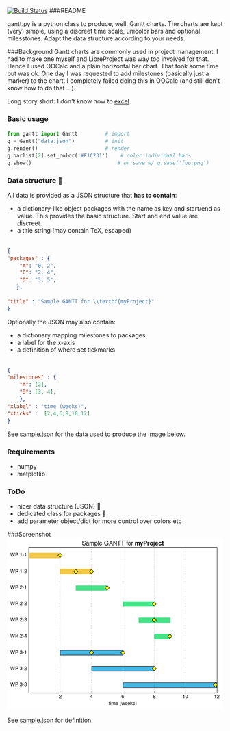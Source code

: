 [![Build Status](https://travis-ci.org/stefanSchinkel/gantt.svg?branch=master)](https://travis-ci.org/stefanSchinkel/gantt)
###README

gantt.py is a python class to produce, well, Gantt charts. The charts are kept (very) simple, using a discreet time scale, unicolor bars and optional milesstones. Adapt the data structure according to your needs.

###Background
Gantt charts are commonly used in project management. I had to make one myself and LibreProject was way too involved for that. Hence I used OOCalc and a plain horizontal bar chart. That took some time but was ok. One day I was requested to add milestones (basically just a marker) to the chart. I completely failed doing this in OOCalc (and still don't know how to do that ...).

Long story short: I don't know how to [excel](https://xkcd.com/559/).

### Basic usage

```python
from gantt import Gantt         # import
g = Gantt("data.json")          # init
g.render()                      # render
g.barlist[2].set_color('#F1C231')    # color individual bars
g.show()                            # or save w/ g.save('foo.png')
```

### Data structure :construction:

All data is provided as a JSON structure that **has to  contain**:

 - a dictionary-like object packages with the name as key and start/end as value. This provides the basic structure. Start and end value are discreet.
 - a title string (may contain TeX, escaped)

```json

{
"packages" : {
    "A": "0, 2",
    "C": "2, 4",
    "D": "3, 5",
   },

"title" : "Sample GANTT for \\textbf{myProject}"
}
```

Optionally the JSON may also contain:

 - a dictionary mapping milestones to packages
 - a label for the x-axis
 - a definition of where set tickmarks

```json

{
"milestones" : {
    "A": [2],
    "B": [3, 4],
    },
"xlabel" : "time (weeks)",
"xticks" :  [2,4,6,8,10,12]
}
```

See [sample.json](./sample.json) for the data used to produce the image below.
### Requirements

 - numpy
 - matplotlib

### ToDo
 - nicer data structure (JSON) :construction:
 - dedicated class for packages :construction:
 - add parameter object/dict for more control over colors etc

###Screenshot
![Sample Gantt with milestone](img/GANTT.png)

See [sample.json](./sample.json) for definition.